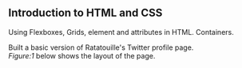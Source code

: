 ## Introduction to HTML and CSS
Using Flexboxes, Grids, element and attributes in HTML. Containers.  

Built a basic version of Ratatouille's Twitter profile page. <br>
<i>Figure:1</i> below shows the  layout of the page. 